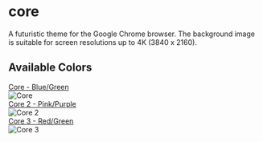 # core
A futuristic theme for the Google Chrome browser. The background image is suitable for screen resolutions up to 4K (3840 x 2160). 

## Available Colors
[Core - Blue/Green](https://chrome.google.com/webstore/detail/core/gkhcgfdghbiidgeccbldhfceleibkkpe?hl=en)<br />
![Core](https://github.com/chrisprins/core/blob/master/Core-Theme/Core/core-1-preview.jpg?raw=true "Core Preview")<br />
[Core 2 - Pink/Purple](https://chrome.google.com/webstore/detail/core-2/fkgipafedkfiijlnmghhendlnidhcene?hl=en)<br />
![Core 2](https://github.com/chrisprins/core/blob/master/Core-Theme/Core%202/core-2-preview.jpg?raw=true "Core 2 Preview")<br />
[Core 3 - Red/Green](https://chrome.google.com/webstore/detail/core-3/mkebiahblgfkopojdbbnmcpblhehlemi?hl=en)<br />
![Core 3](https://github.com/chrisprins/core/blob/master/Core-Theme/Core%203/core-3-preview.jpg?raw=true "Core 3 Preview")<br />
